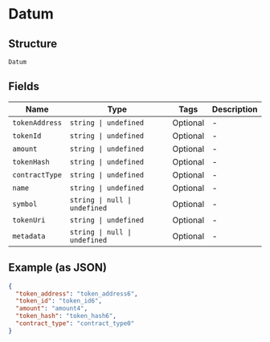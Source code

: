 
# Datum

## Structure

`Datum`

## Fields

| Name | Type | Tags | Description |
|  --- | --- | --- | --- |
| `tokenAddress` | `string \| undefined` | Optional | - |
| `tokenId` | `string \| undefined` | Optional | - |
| `amount` | `string \| undefined` | Optional | - |
| `tokenHash` | `string \| undefined` | Optional | - |
| `contractType` | `string \| undefined` | Optional | - |
| `name` | `string \| undefined` | Optional | - |
| `symbol` | `string \| null \| undefined` | Optional | - |
| `tokenUri` | `string \| undefined` | Optional | - |
| `metadata` | `string \| null \| undefined` | Optional | - |

## Example (as JSON)

```json
{
  "token_address": "token_address6",
  "token_id": "token_id6",
  "amount": "amount4",
  "token_hash": "token_hash6",
  "contract_type": "contract_type0"
}
```

